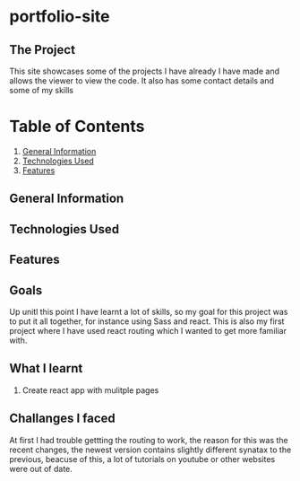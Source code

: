 # portfolio-site

## The Project
This site showcases some of the projects I have already I have made and allows the viewer to view the code. It also has some contact details and some of my skills 



# Table of Contents
1. [General Information](#example)
2. [Technologies Used](#example2)
3. [Features](#third-example)



## General Information
## Technologies Used
## Features
 


## Goals
Up unitl this point I have learnt a lot of skills, so my goal for this project was to put it all together, for instance using Sass and react. This is also my first project where I have used react routing which I wanted to get more familiar with. 

## What I learnt 
1) Create react app with mulitple pages 


## Challanges I faced 
At first I had trouble gettting the routing to work, the reason for this was the recent changes, the newest version contains slightly different synatax to the previous, beacuse of this, a lot of tutorials on youtube or other websites were out of date. 



